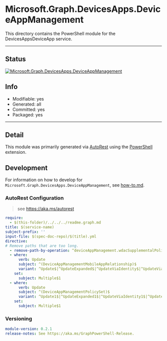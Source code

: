 <!-- region Generated -->
# Microsoft.Graph.DevicesApps.DeviceAppManagement
This directory contains the PowerShell module for the DevicesAppsDeviceApp service.

---
## Status
[![Microsoft.Graph.DevicesApps.DeviceAppManagement](https://img.shields.io/powershellgallery/v/Microsoft.Graph.DevicesApps.DeviceAppManagement.svg?style=flat-square&label=Microsoft.Graph.DevicesApps.DeviceAppManagement "Microsoft.Graph.DevicesApps.DeviceAppManagement")](https://www.powershellgallery.com/packages/Microsoft.Graph.DevicesApps.DeviceAppManagement/)

## Info
- Modifiable: yes
- Generated: all
- Committed: yes
- Packaged: yes

---
## Detail
This module was primarily generated via [AutoRest](https://github.com/Azure/autorest) using the [PowerShell](https://github.com/Azure/autorest.powershell) extension.

## Development
For information on how to develop for `Microsoft.Graph.DevicesApps.DeviceAppManagement`, see [how-to.md](how-to.md).
<!-- endregion -->

### AutoRest Configuration

> see https://aka.ms/autorest

``` yaml
require:
  - $(this-folder)/../../../readme.graph.md
title: $(service-name)
subject-prefix: ''
input-file: $(spec-doc-repo)/$(title).yml
directive:
# Remove paths that are too long.
  - remove-path-by-operation: ^deviceAppManagement.wdacSupplementalPolicies.deviceStatuses.policy_assign$
  - where:
      verb: Update
      subject: ^(DeviceAppManagementMobileAppRelationship)$
      variant: ^Update$|^UpdateExpanded$|^UpdateViaIdentity$|^UpdateViaIdentityExpanded$
    set:
      subject: Multiple$1
  - where:
      verb: Update
      subject: ^(DeviceAppManagementPolicySet)$
      variant: ^Update1$|^UpdateExpanded1$|^UpdateViaIdentity1$|^UpdateViaIdentityExpanded1$
    set:
      subject: Multiple$1
```

### Versioning

``` yaml
module-version: 0.2.1
release-notes: See https://aka.ms/GraphPowerShell-Release.
```
